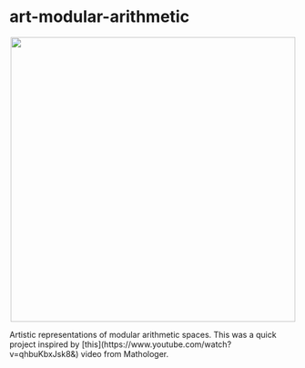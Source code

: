 # art-modular-arithmetic
<p align="center">
  <img width="500" height="500" src="https://github.com/metriczulu/art-modular-arithmetic/blob/master/life%202.png">
</p>
Artistic representations of modular arithmetic spaces.  This was a quick project inspired by [this](https://www.youtube.com/watch?v=qhbuKbxJsk8&) video from Mathologer.
